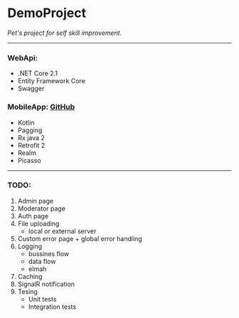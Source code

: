 # DemoProject

_Pet's project for self skill improvement._
___
### WebApi:
* .NET Core 2.1
* Entity Framework Core
* Swagger

### MobileApp: [GitHub](https://github.com/kresik3/DemoProject)
* Kotlin
* Pagging
* Rx java 2
* Retrofit 2
* Realm
* Picasso
___
### TODO:
1. Admin page
2. Moderator page
3. Auth page
4. File uploading 
    * local or external server
5. Custom error page + global error handling
6. Logging 
    * bussines flow
    * data flow
    * elmah
7. Caching
8. SignalR notification
9. Tesing
	* Unit tests
	* Integration tests